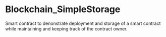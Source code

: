 # Blockchain_SimpleStorage
Smart contract to denonstrate deployment and storage of a smart contract while maintaining and keeping track of the contract owner. 
